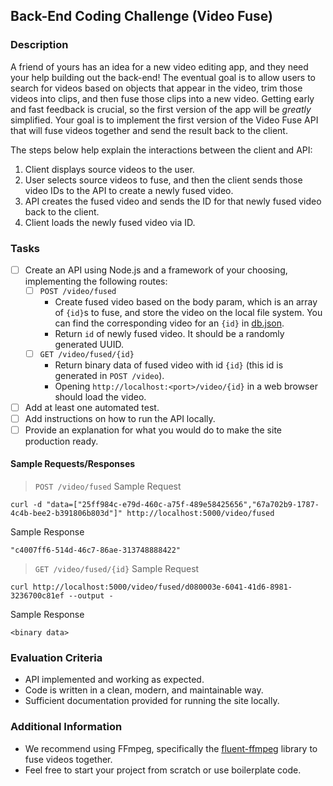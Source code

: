 ## Back-End Coding Challenge (Video Fuse)

### Description

A friend of yours has an idea for a new video editing app, and they need your help building out the back-end! The eventual goal is to allow users to search for videos based on objects that appear in the video, trim those videos into clips, and then fuse those clips into a new video. Getting early and fast feedback is crucial, so the first version of the app will be _greatly_ simplified. Your goal is to implement the first version of the Video Fuse API that will fuse videos together and send the result back to the client.

The steps below help explain the interactions between the client and API:

1. Client displays source videos to the user.
2. User selects source videos to fuse, and then the client sends those video IDs to the API to create a newly fused video.
3. API creates the fused video and sends the ID for that newly fused video back to the client.
4. Client loads the newly fused video via ID.

### Tasks

- [ ] Create an API using Node.js and a framework of your choosing, implementing the following routes:
  - [ ] `POST /video/fused`
    - Create fused video based on the body param, which is an array of `{id}`s to fuse, and store the video on the local file system. You can find the corresponding video for an `{id}` in [db.json](./db.json).
    - Return `id` of newly fused video. It should be a randomly generated UUID.
  - [ ] `GET /video/fused/{id}`
    - Return binary data of fused video with id `{id}` (this id is generated in `POST /video`).
    - Opening `http://localhost:<port>/video/{id}` in a web browser should load the video.
- [ ] Add at least one automated test.
- [ ] Add instructions on how to run the API locally.
- [ ] Provide an explanation for what you would do to make the site production ready.

#### Sample Requests/Responses

> `POST /video/fused`
> Sample Request

```
curl -d "data=["25ff984c-e79d-460c-a75f-489e58425656","67a702b9-1787-4c4b-bee2-b391806b803d"]" http://localhost:5000/video/fused
```

Sample Response

```
"c4007ff6-514d-46c7-86ae-313748888422"
```

> `GET /video/fused/{id}`
> Sample Request

```
curl http://localhost:5000/video/fused/d080003e-6041-41d6-8981-3236700c81ef --output -
```

Sample Response

```
<binary data>
```

### Evaluation Criteria

- API implemented and working as expected.
- Code is written in a clean, modern, and maintainable way.
- Sufficient documentation provided for running the site locally.

### Additional Information

- We recommend using FFmpeg, specifically the [fluent-ffmpeg](https://github.com/fluent-ffmpeg/node-fluent-ffmpeg) library to fuse videos together.
- Feel free to start your project from scratch or use boilerplate code.
